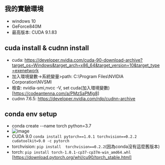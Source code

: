 ## 我的實驗環境
- windows 10
- GeForce840M
- 最高版本: CUDA 9.1.83 
## cuda install & cudnn install
- cuda: https://developer.nvidia.com/cuda-90-download-archive?target_os=Windows&target_arch=x86_64&target_version=10&target_type=exenetwork
- 加入環境變數->系統變量>path: C:\Program Files\NVIDIA Corporation\NVSMI
- 檢查: nvidia-smi,nvcc -V, set cuda(加入環境變數) [https://codeantenna.com/a/PMzSaPMlg8]
- cudnn 7.6.5: https://developer.nvidia.com/rdp/cudnn-archive
## conda env setup
- conda create --name torch python=3.7
- ![image](https://github.com/sophie0201/yolov7/assets/126761277/6a701010-3866-40ff-a620-67b3c6e1b2f6)
- CUDA 9.0
`conda install pytorch==1.0.1 torchvision==0.2.2 cudatoolkit=9.0 -c pytorch`
- torchvision: `pip install  torchvision==0.2.2`(因為conda沒有這麼舊版本)
- torch: `pip install torch-1.0.1-cp37-cp37m-win_amd64.whl` [https://download.pytorch.org/whl/cu90/torch_stable.html]


